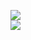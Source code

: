 [![](https://img.shields.io/badge/Made%20With-Github%20Spray-lightgrey.svg?style=for-the-badge&logo=github)](https://github.com/Annihil/github-spray#3393)  
[![](https://i.imgur.com/2DrTn0Z.gif)](https://github.com/Annihil/github-spray)